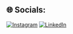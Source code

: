 <!-- - 👋 Hi, I’m @shashankkestwal
- 👀 I’m interested in a lot of things.
- 🌱 I’m currently learning everything I can find.
- 💞️ I’m looking to collaborate on anything.
- 📫 How to reach me
 -->
## 🌐 Socials:
[![Instagram](https://img.shields.io/badge/Instagram-%23E4405F.svg?logo=Instagram&logoColor=white)](https://instagram.com/shashank_kestwal) [![LinkedIn](https://img.shields.io/badge/LinkedIn-%230077B5.svg?logo=linkedin&logoColor=white)](https://www.linkedin.com/in/shashank-kestwal-b51796212/) 
